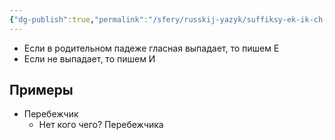 ```yaml
---
{"dg-publish":true,"permalink":"/sfery/russkij-yazyk/suffiksy-ek-ik-ch-ik/","tags":["Русский"]}
---
```


 - Если в родительном падеже гласная выпадает, то пишем Е
- Если не выпадает, то пишем И
## Примеры
- Перебежчик
	- Нет кого чего? Перебежчика